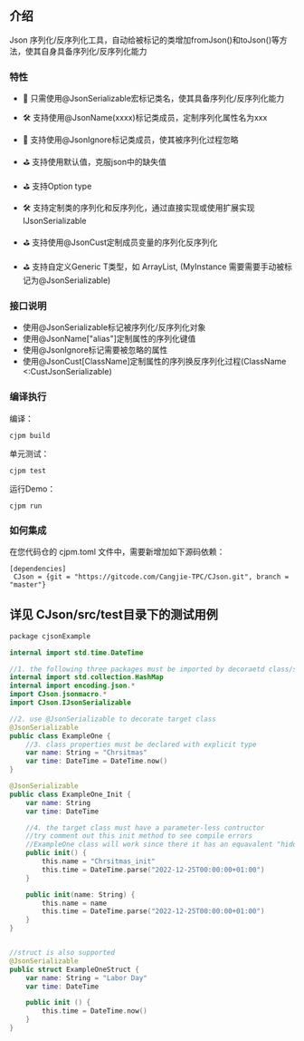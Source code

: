 ## 介绍

Json 序列化/反序列化工具，自动给被标记的类增加fromJson()和toJson()等方法，使其自身具备序列化/反序列化能力

### 特性

- 🚀 只需使用@JsonSerializable宏标记类名，使其具备序列化/反序列化能力

- 🛠️ 支持使用@JsonName(xxxx)标记类成员，定制序列化属性名为xxx

- 🎁 支持使用@JsonIgnore标记类成员，使其被序列化过程忽略

- ⛳ 支持使用默认值，克服json中的缺失值

- ⛳ 支持Option<T> type

- 🛠️ 支持定制类的序列化和反序列化，通过直接实现或使用扩展实现IJsonSerializable<T>

- ⛳ 支持使用@JsonCust定制成员变量的序列化反序列化

- ⛳ 支持自定义Generic T类型，如 ArrayList<MyInstance>, (MyInstance 需要需要手动被标记为@JsonSerializable)
  
### 接口说明
- 使用@JsonSerializable标记被序列化/反序列化对象
- 使用@JsonName["alias"]定制属性的序列化键值
- 使用@JsonIgnore标记需要被忽略的属性
- 使用@JsonCust[ClassName]定制属性的序列换反序列化过程(ClassName <:CustJsonSerializable<T>)

### 编译执行
编译：
```shell
cjpm build
```

单元测试：
```shell
cjpm test
```

运行Demo：
```shell
cjpm run
```

### 如何集成

在您代码仓的 cjpm.toml 文件中，需要新增加如下源码依赖：

 ```shell
[dependencies]
  CJson = {git = "https://gitcode.com/Cangjie-TPC/CJson.git", branch = "master"}
```
  
## 详见 CJson/src/test目录下的测试用例

```swift
package cjsonExample

internal import std.time.DateTime

//1. the following three packages must be imported by decoraetd class/struct, or by it's belonging package
internal import std.collection.HashMap
internal import encoding.json.*
import CJson.jsonmacro.*
import CJson.IJsonSerializable

//2. use @JsonSerializable to decorate target class
@JsonSerializable
public class ExampleOne {
    //3. class properties must be declared with explicit type
    var name: String = "Chrsitmas"
    var time: DateTime = DateTime.now()
}

@JsonSerializable
public class ExampleOne_Init {
    var name: String
    var time: DateTime

    //4. the target class must have a parameter-less contructor
    //try comment out this init method to see compile errors
    //ExampleOne class will work since there it has an equavalent "hidden" parameter-less contructor
    public init() {
        this.name = "Chrsitmas_init"
        this.time = DateTime.parse("2022-12-25T00:00:00+01:00")
    }

    public init(name: String) {
        this.name = name
        this.time = DateTime.parse("2022-12-25T00:00:00+01:00")
    }
}


//struct is also supported
@JsonSerializable
public struct ExampleOneStruct {
    var name: String = "Labor Day"
    var time: DateTime

    public init () {
        this.time = DateTime.now()
    }
}
```
